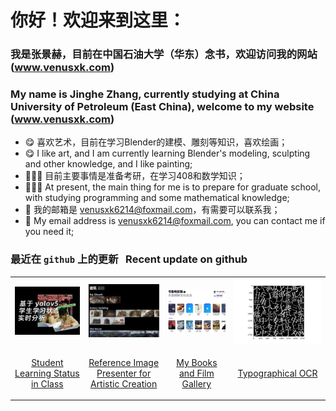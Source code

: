 # 你好！欢迎来到这里：
### 我是张景赫，目前在中国石油大学（华东）念书，欢迎访问我的网站 (www.venusxk.com)
###  My name is Jinghe Zhang, currently studying at China University of Petroleum (East China), welcome to my website (www.venusxk.com)
- 😋 喜欢艺术，目前在学习Blender的建模、雕刻等知识，喜欢绘画；
- 😋 I like art, and I am currently learning Blender's modeling, sculpting and other knowledge, and I like painting;
- 🧑🏽‍💻 目前主要事情是准备考研，在学习408和数学知识；
- 🧑🏽‍💻 At present, the main thing for me is to prepare for graduate school, with studying programming and some mathematical knowledge;
- 📨 我的邮箱是 venusxk6214@foxmail.com，有需要可以联系我；
- 📨 My email address is venusxk6214@foxmail.com, you can contact me if you need it;

### 最近在 `github` 上的更新 &nbsp; Recent update on github

<table>
    <tr>

<td>
<div align=center>
<img decoding="async" src="./readme_file/yolo.png" width="1500px" >
</div>
</td>

<td>
<div align=center>
<img decoding="async" src="./readme_file/material.jpg" width="1500px" border-radius="3px" >
</div>
</td>

<td>
<div align=center>
<img decoding="async" src="./readme_file/gallery.jpg" width="1500px" >
</div>
</td>

<td>
<div align=center>
<img decoding="async" src="./readme_file/ocr.png" width="1500px"  >
</div>
</td>
    </tr>
    <tr>
<td>
<div align=center>

[Student Learning Status in Class](https://github.com/VenusXK/Student-Learning-Status-in-Class)
</div>
</td>
<td>
<div align=center>

[Reference Image Presenter for Artistic Creation](https://github.com/VenusXK/Reference-Image-Presenter-for-Artistic-Creation)
</div>
</td>
<td>
<div align=center>

[My Books and Film Gallery](https://github.com/VenusXK/My-Books-and-Film-Gallery)
</div>
</td>
<td>
<div align=center>

[Typographical OCR](https://github.com/VenusXK/Typographical-OCR)
</div>
</td>
    </tr>
</table>






<!--
**VenusXK/VenusXK** is a ✨ _special_ ✨ repository because its `README.md` (this file) appears on your GitHub profile.

Here are some ideas to get you started:

- 🔭 I’m currently working on ...
- 🌱 I’m currently learning ...
- 👯 I’m looking to collaborate on ...
- 🤔 I’m looking for help with ...
- 💬 Ask me about ...
- 📫 How to reach me: ...
- 😄 Pronouns: ...
- ⚡ Fun fact: ...
-->
